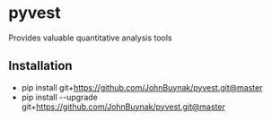 # pyvest
Provides valuable quantitative analysis tools

## Installation

- pip install git+https://github.com/JohnBuynak/pyvest.git@master
- pip install --upgrade git+https://github.com/JohnBuynak/pyvest.git@master
